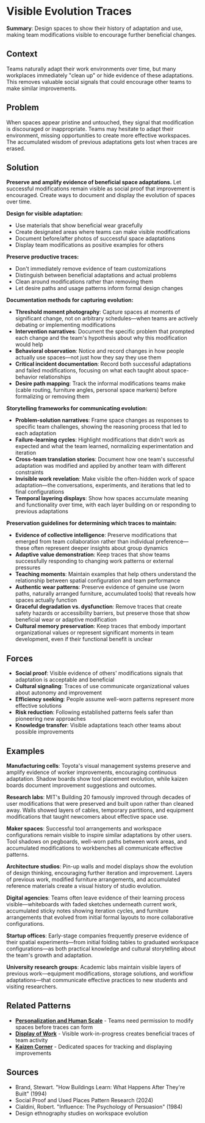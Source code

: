 ---
---
# Visible Evolution Traces

**Summary**: Design spaces to show their history of adaptation and use, making team modifications visible to encourage further beneficial changes.

## Context

Teams naturally adapt their work environments over time, but many workplaces immediately "clean up" or hide evidence of these adaptations. This removes valuable social signals that could encourage other teams to make similar improvements.

## Problem

When spaces appear pristine and untouched, they signal that modification is discouraged or inappropriate. Teams may hesitate to adapt their environment, missing opportunities to create more effective workspaces. The accumulated wisdom of previous adaptations gets lost when traces are erased.

## Solution

**Preserve and amplify evidence of beneficial space adaptations.** Let successful modifications remain visible as social proof that improvement is encouraged. Create ways to document and display the evolution of spaces over time.

**Design for visible adaptation:**
- Use materials that show beneficial wear gracefully
- Create designated areas where teams can make visible modifications
- Document before/after photos of successful space adaptations
- Display team modifications as positive examples for others

**Preserve productive traces:**
- Don't immediately remove evidence of team customizations
- Distinguish between beneficial adaptations and actual problems
- Clean around modifications rather than removing them
- Let desire paths and usage patterns inform formal design changes

**Documentation methods for capturing evolution:**
- **Threshold moment photography**: Capture spaces at moments of significant change, not on arbitrary schedules—when teams are actively debating or implementing modifications
- **Intervention narratives**: Document the specific problem that prompted each change and the team's hypothesis about why this modification would help
- **Behavioral observation**: Notice and record changes in how people actually use spaces—not just how they say they use them
- **Critical incident documentation**: Record both successful adaptations and failed modifications, focusing on what each taught about space-behavior relationships
- **Desire path mapping**: Track the informal modifications teams make (cable routing, furniture angles, personal space markers) before formalizing or removing them

**Storytelling frameworks for communicating evolution:**
- **Problem-solution narratives**: Frame space changes as responses to specific team challenges, showing the reasoning process that led to each adaptation
- **Failure-learning cycles**: Highlight modifications that didn't work as expected and what the team learned, normalizing experimentation and iteration
- **Cross-team translation stories**: Document how one team's successful adaptation was modified and applied by another team with different constraints
- **Invisible work revelation**: Make visible the often-hidden work of space adaptation—the conversations, experiments, and iterations that led to final configurations
- **Temporal layering displays**: Show how spaces accumulate meaning and functionality over time, with each layer building on or responding to previous adaptations

**Preservation guidelines for determining which traces to maintain:**
- **Evidence of collective intelligence**: Preserve modifications that emerged from team collaboration rather than individual preference—these often represent deeper insights about group dynamics
- **Adaptive value demonstration**: Keep traces that show teams successfully responding to changing work patterns or external pressures
- **Teaching moments**: Maintain examples that help others understand the relationship between spatial configuration and team performance
- **Authentic wear patterns**: Preserve evidence of genuine use (worn paths, naturally arranged furniture, accumulated tools) that reveals how spaces actually function
- **Graceful degradation vs. dysfunction**: Remove traces that create safety hazards or accessibility barriers, but preserve those that show beneficial wear or adaptive modification
- **Cultural memory preservation**: Keep traces that embody important organizational values or represent significant moments in team development, even if their functional benefit is unclear

## Forces

- **Social proof**: Visible evidence of others' modifications signals that adaptation is acceptable and beneficial
- **Cultural signaling**: Traces of use communicate organizational values about autonomy and improvement
- **Efficiency seeking**: People assume well-worn patterns represent more effective solutions
- **Risk reduction**: Following established patterns feels safer than pioneering new approaches
- **Knowledge transfer**: Visible adaptations teach other teams about possible improvements

## Examples

**Manufacturing cells**: Toyota's visual management systems preserve and amplify evidence of worker improvements, encouraging continuous adaptation. Shadow boards show tool placement evolution, while kaizen boards document improvement suggestions and outcomes.

**Research labs**: MIT's Building 20 famously improved through decades of user modifications that were preserved and built upon rather than cleaned away. Walls showed layers of cables, temporary partitions, and equipment modifications that taught newcomers about effective space use.

**Maker spaces**: Successful tool arrangements and workspace configurations remain visible to inspire similar adaptations by other users. Tool shadows on pegboards, well-worn paths between work areas, and accumulated modifications to workbenches all communicate effective patterns.

**Architecture studios**: Pin-up walls and model displays show the evolution of design thinking, encouraging further iteration and improvement. Layers of previous work, modified furniture arrangements, and accumulated reference materials create a visual history of studio evolution.

**Digital agencies**: Teams often leave evidence of their learning process visible—whiteboards with faded sketches underneath current work, accumulated sticky notes showing iteration cycles, and furniture arrangements that evolved from initial formal layouts to more collaborative configurations.

**Startup offices**: Early-stage companies frequently preserve evidence of their spatial experiments—from initial folding tables to graduated workspace configurations—as both practical knowledge and cultural storytelling about the team's growth and adaptation.

**University research groups**: Academic labs maintain visible layers of previous work—equipment modifications, storage solutions, and workflow adaptations—that communicate effective practices to new students and visiting researchers.

## Related Patterns

- **[Personalization and Human Scale](personalization-human-scale.md)** - Teams need permission to modify spaces before traces can form
- **[Display of Work](../cross-disciplinary/display-of-work.md)** - Visible work-in-progress creates beneficial traces of team activity
- **[Kaizen Corner](../cross-disciplinary/kaizen-corner.md)** - Dedicated spaces for tracking and displaying improvements

## Sources

- Brand, Stewart. "How Buildings Learn: What Happens After They're Built" (1994)
- Social Proof and Used Places Pattern Research (2024)
- Cialdini, Robert. "Influence: The Psychology of Persuasion" (1984)
- Design ethnography studies on workspace evolution